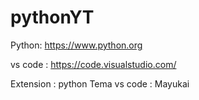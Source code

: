 # pythonYT

Python:
https://www.python.org

vs code :
https://code.visualstudio.com/

Extension : python
Tema vs code : Mayukai
